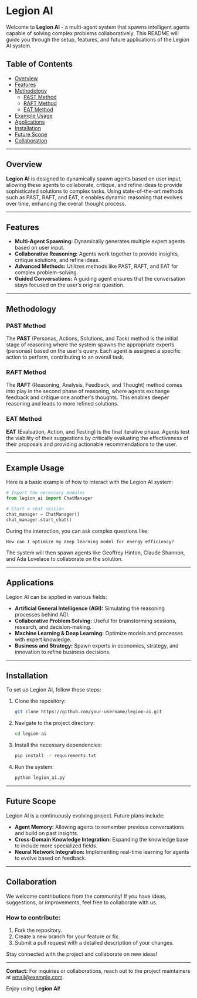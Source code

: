 
# Legion AI

Welcome to **Legion AI** - a multi-agent system that spawns intelligent agents capable of solving complex problems collaboratively. This README will guide you through the setup, features, and future applications of the Legion AI system.

## Table of Contents
- [Overview](#overview)
- [Features](#features)
- [Methodology](#methodology)
  - [PAST Method](#past-method)
  - [RAFT Method](#raft-method)
  - [EAT Method](#eat-method)
- [Example Usage](#example-usage)
- [Applications](#applications)
- [Installation](#installation)
- [Future Scope](#future-scope)
- [Collaboration](#collaboration)

---

## Overview

**Legion AI** is designed to dynamically spawn agents based on user input, allowing these agents to collaborate, critique, and refine ideas to provide sophisticated solutions to complex tasks. Using state-of-the-art methods such as PAST, RAFT, and EAT, it enables dynamic reasoning that evolves over time, enhancing the overall thought process.

---

## Features

- **Multi-Agent Spawning:** Dynamically generates multiple expert agents based on user input.
- **Collaborative Reasoning:** Agents work together to provide insights, critique solutions, and refine ideas.
- **Advanced Methods:** Utilizes methods like PAST, RAFT, and EAT for complex problem-solving.
- **Guided Conversations:** A guiding agent ensures that the conversation stays focused on the user’s original question.

---

## Methodology

### PAST Method

The **PAST** (Personas, Actions, Solutions, and Task) method is the initial stage of reasoning where the system spawns the appropriate experts (personas) based on the user's query. Each agent is assigned a specific action to perform, contributing to an overall task.

### RAFT Method

The **RAFT** (Reasoning, Analysis, Feedback, and Thought) method comes into play in the second phase of reasoning, where agents exchange feedback and critique one another's thoughts. This enables deeper reasoning and leads to more refined solutions.

### EAT Method

**EAT** (Evaluation, Action, and Testing) is the final iterative phase. Agents test the viability of their suggestions by critically evaluating the effectiveness of their proposals and providing actionable recommendations to the user.

---

## Example Usage

Here is a basic example of how to interact with the Legion AI system:

```python
# Import the necessary modules
from legion_ai import ChatManager

# Start a chat session
chat_manager = ChatManager()
chat_manager.start_chat()
```

During the interaction, you can ask complex questions like:

```
How can I optimize my deep learning model for energy efficiency?
```

The system will then spawn agents like Geoffrey Hinton, Claude Shannon, and Ada Lovelace to collaborate on the solution.

---

## Applications

Legion AI can be applied in various fields:
- **Artificial General Intelligence (AGI):** Simulating the reasoning processes behind AGI.
- **Collaborative Problem Solving:** Useful for brainstorming sessions, research, and decision-making.
- **Machine Learning & Deep Learning:** Optimize models and processes with expert knowledge.
- **Business and Strategy:** Spawn experts in economics, strategy, and innovation to refine business decisions.

---

## Installation

To set up Legion AI, follow these steps:

1. Clone the repository:
   ```bash
   git clone https://github.com/your-username/legion-ai.git
   ```
   
2. Navigate to the project directory:
   ```bash
   cd legion-ai
   ```

3. Install the necessary dependencies:
   ```bash
   pip install -r requirements.txt
   ```

4. Run the system:
   ```bash
   python legion_ai.py
   ```

---

## Future Scope

Legion AI is a continuously evolving project. Future plans include:
- **Agent Memory:** Allowing agents to remember previous conversations and build on past insights.
- **Cross-Domain Knowledge Integration:** Expanding the knowledge base to include more specialized fields.
- **Neural Network Integration:** Implementing real-time learning for agents to evolve based on feedback.

---

## Collaboration

We welcome contributions from the community! If you have ideas, suggestions, or improvements, feel free to collaborate with us.

### How to contribute:
1. Fork the repository.
2. Create a new branch for your feature or fix.
3. Submit a pull request with a detailed description of your changes.

Stay connected with the project and collaborate on new ideas!

---

**Contact:** For inquiries or collaborations, reach out to the project maintainers at [email@example.com](mailto:email@example.com).

Enjoy using **Legion AI**!
